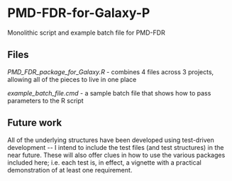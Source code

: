 # PMD-FDR-for-Galaxy-P
Monolithic script and example batch file for PMD-FDR

## Files
_PMD_FDR_package_for_Galaxy.R_ - combines 4 files across 3 projects, allowing all of the pieces to live in one place

_example_batch_file.cmd_ - a sample batch file that shows how to pass parameters to the R script

## Future work
All of the underlying structures have been developed using test-driven development -- I intend to include the test files (and test structures) in the near future. These will also offer clues in how to use the various packages included here; i.e. each test is, in effect, a vignette with a practical demonstration of at least one requirement.

